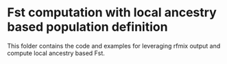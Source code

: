 # Fst computation with local ancestry based population definition
This folder contains the code and examples for leveraging rfmix output and compute local ancestry based Fst.
